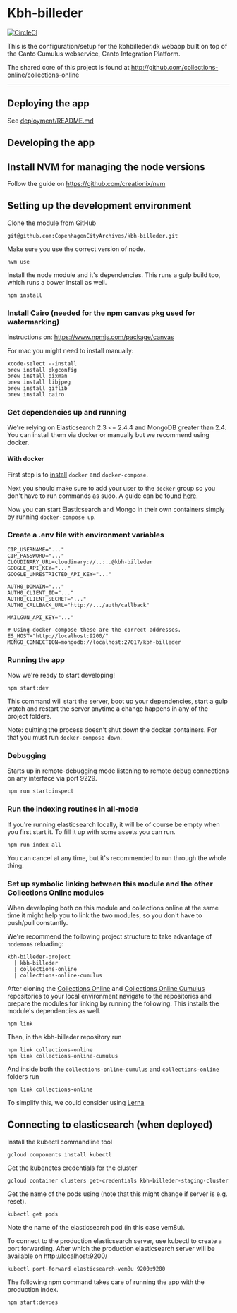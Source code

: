 # Kbh-billeder

[![CircleCI](https://circleci.com/gh/CopenhagenCityArchives/kbh-billeder.svg?style=svg)](https://circleci.com/gh/CopenhagenCityArchives/kbh-billeder)

This is the configuration/setup for the kbhbilleder.dk webapp built on top of
the Canto Cumulus webservice, Canto Integration Platform.

The shared core of this project is found at
http://github.com/collections-online/collections-online

---

## Deploying the app

See [deployment/README.md](deployment/README.md)

## Developing the app

## Install NVM for managing the node versions

Follow the guide on https://github.com/creationix/nvm

## Setting up the development environment

Clone the module from GitHub

```
git@github.com:CopenhagenCityArchives/kbh-billeder.git
```

Make sure you use the correct version of node.

```
nvm use
```

Install the node module and it's dependencies. This runs a gulp build too, which
runs a bower install as well.

```
npm install
```

### Install Cairo (needed for the npm canvas pkg used for watermarking)

Instructions on: https://www.npmjs.com/package/canvas

For mac you might need to install manually:
```
xcode-select --install
brew install pkgconfig
brew install pixman
brew install libjpeg
brew install giflib
brew install cairo
```

### Get dependencies up and running
We're relying on Elasticsearch 2.3 <= 2.4.4 and MongoDB greater than 2.4. You can install them via docker or
manually but we recommend using docker.

#### With docker
First step is to [install](https://docs.docker.com/compose/install/) `docker` and `docker-compose`.

Next you should make sure to add your user to the `docker` group so you don't have to run commands as sudo. A guide can be found [here](https://askubuntu.com/questions/477551/how-can-i-use-docker-without-sudo).

Now you can start Elasticsearch and Mongo in their own containers simply by running `docker-compose up`.

### Create a .env file with environment variables

    CIP_USERNAME="..."
    CIP_PASSWORD="..."
    CLOUDINARY_URL=cloudinary://..:..@kbh-billeder
    GOOGLE_API_KEY="..."
    GOOGLE_UNRESTRICTED_API_KEY="..."

    AUTH0_DOMAIN="..."
    AUTH0_CLIENT_ID="..."
    AUTH0_CLIENT_SECRET="..."
    AUTH0_CALLBACK_URL="http://.../auth/callback"

    MAILGUN_API_KEY="..."

    # Using docker-compose these are the correct addresses.
    ES_HOST="http://localhost:9200/"
    MONGO_CONNECTION=mongodb://localhost:27017/kbh-billeder


### Running the app

Now we're ready to start developing!

```
npm start:dev
```

This command will start the server, boot up your dependencies, start a gulp watch and restart the server anytime a change happens in any of the project folders.

Note: quitting the process doesn't shut down the docker containers. For that you must run `docker-compose down`.

### Debugging
Starts up in remote-debugging mode listening to remote debug connections on any
interface via port 9229.
```
npm run start:inspect

```

### Run the indexing routines in all-mode
If you're running elasticsearch locally, it will be of course be empty when you first start it. To fill it up with some assets you can run.


```
npm run index all
```

You can cancel at any time, but it's recommended to run through the whole thing.

### Set up symbolic linking between this module and the other Collections Online modules

When developing both on this module and collections online at the same time it
might help you to link the two modules, so you don't have to push/pull constantly.

We're recommend the following project structure to take advantage of `nodemon`s reloading:

    kbh-billeder-project
      | kbh-billeder
      | collections-online
      | collections-online-cumulus

After cloning the [Collections Online](https://github.com/CopenhagenCityArchives/collections-online) and [Collections Online Cumulus](https://github.com/collections-online/collections-online-cumulus)
repositories to your local environment navigate to the repositories and prepare
the modules for linking by running the following. This installs the module's dependencies as well.

```
npm link
```

Then, in the kbh-billeder repository run

```
npm link collections-online
npm link collections-online-cumulus
```

And inside both the `collections-online-cumulus` and `collections-online` folders run

```
npm link collections-online
```

To simplify this, we could consider using [Lerna](https://github.com/lerna/lerna)

## Connecting to elasticsearch (when deployed)

Install the kubectl commandline tool

```
gcloud components install kubectl
```

Get the kubenetes credentials for the cluster

```
gcloud container clusters get-credentials kbh-billeder-staging-cluster
```

Get the name of the pods using (note that this might change if server is e.g.
reset).

```
kubectl get pods
```

Note the name of the elasticsearch pod (in this case vem8u).

To connect to the production elasticsearch server, use kubectl to create a
port forwarding. After which the production elasticsearch server will be
available on http://localhost:9200/

```
kubectl port-forward elasticsearch-vem8u 9200:9200
```

The following npm command takes care of running the app with the production index.

```
npm start:dev:es
```
